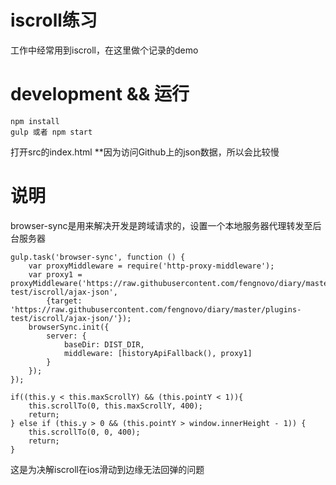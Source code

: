 # iscroll练习  
工作中经常用到iscroll，在这里做个记录的demo  

# development && 运行  
```
npm install  
gulp 或者 npm start 
```  
打开src的index.html
**因为访问Github上的json数据，所以会比较慢  

# 说明  
browser-sync是用来解决开发是跨域请求的，设置一个本地服务器代理转发至后台服务器  

```  
gulp.task('browser-sync', function () {
    var proxyMiddleware = require('http-proxy-middleware');
    var proxy1 = proxyMiddleware('https://raw.githubusercontent.com/fengnovo/diary/master/plugins-test/iscroll/ajax-json',
        {target: 'https://raw.githubusercontent.com/fengnovo/diary/master/plugins-test/iscroll/ajax-json/'});
    browserSync.init({
        server: {
            baseDir: DIST_DIR,
            middleware: [historyApiFallback(), proxy1]
        }
    });
});  
```  
```
if((this.y < this.maxScrollY) && (this.pointY < 1)){
  	this.scrollTo(0, this.maxScrollY, 400);
  	return;
} else if (this.y > 0 && (this.pointY > window.innerHeight - 1)) {
  	this.scrollTo(0, 0, 400);
  	return;
}
```
这是为决解iscroll在ios滑动到边缘无法回弹的问题